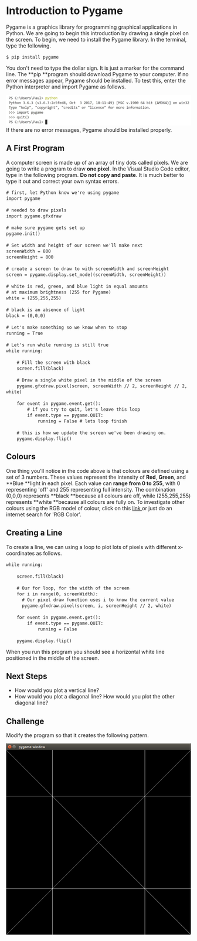 # Introduction to Pygame

Pygame is a graphics library for programming graphical applications in Python.  We are going to begin this introduction by drawing a single pixel on the screen.  To begin, we need to install the Pygame library.  In the terminal, type the following.

```
$ pip install pygame
```

You don't need to type the dollar sign.  It is just a marker for the command line.  The **pip **program should download Pygame to your computer.  If no error messages appear, Pygame should be installed.  To test this, enter the Python interpreter and import Pygame as follows.

![](/assets/importPygameTest.JPG)If there are no error messages, Pygame should be installed properly.

## A First Program

A computer screen is made up of an array of tiny dots called pixels.  We are going to  write a program to draw **one pixel**.  In the Visual Studio Code editor, type in the following program.  **Do not copy and paste**.  It is much better to type it out and correct your own syntax errors.

```
# first, let Python know we're using pygame
import pygame

# needed to draw pixels 
import pygame.gfxdraw

# make sure pygame gets set up
pygame.init()

# Set width and height of our screen we'll make next
screenWidth = 800
screenHeight = 800 

# create a screen to draw to with screenWidth and screenHeight
screen = pygame.display.set_mode((screenWidth, screenHeight)) 

# white is red, green, and blue light in equal amounts
# at maximum brightness (255 for Pygame)
white = (255,255,255) 

# black is an absence of light
black = (0,0,0) 

# Let's make something so we know when to stop
running = True

# Let's run while running is still true
while running: 

    # Fill the screen with black
    screen.fill(black) 

    # Draw a single white pixel in the middle of the screen
    pygame.gfxdraw.pixel(screen, screenWidth // 2, screenHeight // 2, white) 

    for event in pygame.event.get():
        # if you try to quit, let's leave this loop
        if event.type == pygame.QUIT: 
            running = False # lets loop finish 

    # this is how we update the screen we've been drawing on.
    pygame.display.flip()
```

## Colours

One thing you'll notice in the code above is that colours are defined using a set of 3 numbers.  These values represent the intensity of **Red**, **Green**, and **Blue **light in each pixel.  Each value can **range from 0 to 255**, with 0 representing 'off' and 255 representing full intensity.  The combination \(0,0,0\) represents **black **because all colours are off, while \(255,255,255\) represents **white **because all colours are fully on.  To investigate other colours using the RGB model of colour, click on this [link ](https://www.rapidtables.com/web/color/RGB_Color.html)or just do an internet search for 'RGB Color'.

## Creating a Line

To create a line, we can using a loop to plot lots of pixels with different x-coordinates as follows.

```
while running: 

    screen.fill(black) 

    # Our for loop, for the width of the screen
    for i in range(0, screenWidth):
      # Our pixel draw function uses i to know the current value
      pygame.gfxdraw.pixel(screen, i, screenHeight // 2, white) 

    for event in pygame.event.get():
        if event.type == pygame.QUIT: 
            running = False

    pygame.display.flip()
```

When you run this program you should see a horizontal white line positioned in the middle of the screen.

## Next Steps

* How would you plot a vertical line?
* How would you plot a diagonal line?  How would you plot the other diagonal line?

## Challenge

Modify the program so that it creates the following pattern.

![](/assets/challengePygameIntro.png)

